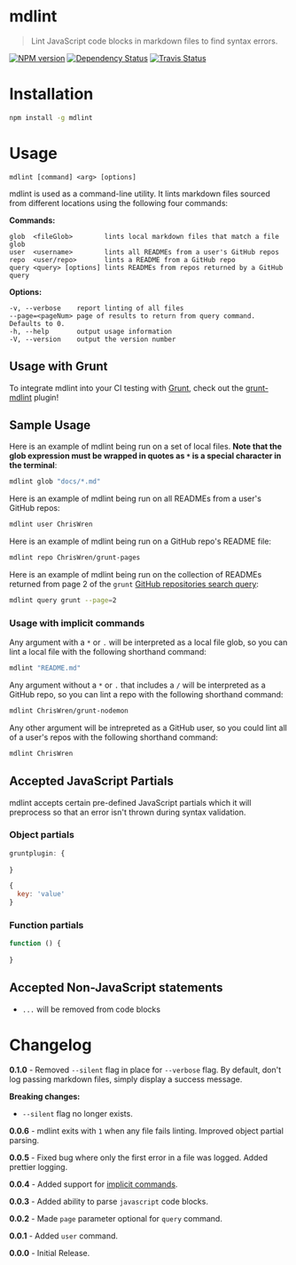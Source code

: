 # mdlint
> Lint JavaScript code blocks in markdown files to find syntax errors.

[![NPM version](https://badge.fury.io/js/mdlint.svg)](http://badge.fury.io/js/mdlint) [![Dependency Status](https://gemnasium.com/ChrisWren/mdlint.svg)](https://gemnasium.com/ChrisWren/mdlint) [![Travis Status](https://travis-ci.org/ChrisWren/mdlint.svg)](https://travis-ci.org/ChrisWren/mdlint)

# Installation
```bash
npm install -g mdlint
```

# Usage

    mdlint [command] <arg> [options]

mdlint is used as a command-line utility. It lints markdown files sourced from different locations using the following four commands:


**Commands:**

    glob  <fileGlob>        lints local markdown files that match a file glob
    user  <username>        lints all READMEs from a user's GitHub repos
    repo  <user/repo>       lints a README from a GitHub repo
    query <query> [options] lints READMEs from repos returned by a GitHub query

**Options:**

    -v, --verbose    report linting of all files
    --page=<pageNum> page of results to return from query command. Defaults to 0.
    -h, --help       output usage information
    -V, --version    output the version number

## Usage with Grunt

To integrate mdlint into your CI testing with [Grunt](https://gruntjs.com), check out the [grunt-mdlint](https://github.com/ChrisWren/grunt-mdlint) plugin!

## Sample Usage

Here is an example of mdlint being run on a set of local files. **Note that the glob expression must be wrapped in quotes as `*` is a special character in the terminal**:
```bash
mdlint glob "docs/*.md"
```

Here is an example of mdlint being run on all READMEs from a user's GitHub repos:
```bash
mdlint user ChrisWren
```

Here is an example of mdlint being run on a GitHub repo's README file:
```bash
mdlint repo ChrisWren/grunt-pages
```


Here is an example of mdlint being run on the collection of READMEs returned from page 2 of the `grunt` [GitHub repositories search query](http://developer.github.com/v3/search/#search-repositories):
```bash
mdlint query grunt --page=2
```

### Usage with implicit commands

Any argument with a `*` or `.` will be interpreted as a local file glob, so you can lint a local file with the following shorthand command:
```bash
mdlint "README.md"
```

Any argument without a `*` or `.` that includes a `/` will be interpreted as a GitHub repo, so you can lint a repo with the following shorthand command:
```bash
mdlint ChrisWren/grunt-nodemon
```

Any other argument will be intrepreted as a GitHub user, so you could lint all of a user's repos with the following shorthand command:
```bash
mdlint ChrisWren
```

## Accepted JavaScript Partials

mdlint accepts certain pre-defined JavaScript partials which it will preprocess so that an error isn't thrown during syntax validation.

### Object partials

```js
gruntplugin: {
  
}
```

```js
{
  key: 'value'
}
```

### Function partials
```js
function () {
  
}
```

## Accepted Non-JavaScript statements

- `...` will be removed from code blocks

# Changelog

**0.1.0** - Removed `--silent` flag in place for `--verbose` flag. By default, don't log passing markdown files, simply display a success message.

**Breaking changes:**

- `--silent` flag no longer exists.

**0.0.6** - mdlint exits with `1` when any file fails linting. Improved object partial parsing.

**0.0.5** - Fixed bug where only the first error in a file was logged. Added prettier logging.

**0.0.4** - Added support for [implicit commands](https://github.com/ChrisWren/mdlint#usage-with-implicit-commands).

**0.0.3** - Added ability to parse `javascript` code blocks.

**0.0.2** - Made `page` parameter optional for `query` command.

**0.0.1** - Added `user` command.

**0.0.0** - Initial Release.
